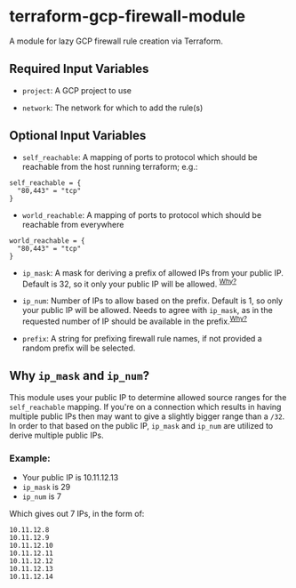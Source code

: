 # terraform-gcp-firewall-module

A module for lazy GCP firewall rule creation via Terraform.

## Required Input Variables


* `project`: A GCP project to use

* `network`: The network for which to add the rule(s)

## Optional Input Variables

* `self_reachable`: A mapping of ports to protocol which should be reachable from the host running terraform; e.g.:

```
self_reachable = {
  "80,443" = "tcp"
}
```

* `world_reachable`: A mapping of ports to protocol which should be reachable from everywhere

```
world_reachable = {
  "80,443" = "tcp"
}
```

* `ip_mask`: A mask for deriving a prefix of allowed IPs from your public IP. Default is 32, so it only your public IP will be allowed. <sup>[Why?](#why-ip_mask-and-ip_num)</sup>

* `ip_num`: Number of IPs to allow based on the prefix. Default is 1, so only your public IP will be allowed. Needs to agree with `ip_mask`, as in the requested number of IP should be available in the prefix.<sup>[Why?](#why-ip_mask-and-ip_num)</sup>

* `prefix`: A string for prefixing firewall rule names, if not provided a random prefix will be selected.

## Why `ip_mask` and `ip_num`?

This module uses your public IP to determine allowed source ranges for the `self_reachable` mapping. If you're on a connection which results in having multiple public IPs then may want to give a slightly bigger range than a `/32`. In order to that based on the public IP, `ip_mask` and `ip_num` are utilized to derive multiple public IPs.

### Example:

* Your public IP is 10.11.12.13
* `ip_mask` is 29
* `ip_num` is 7

Which gives out 7 IPs, in the form of:

```
10.11.12.8
10.11.12.9
10.11.12.10
10.11.12.11
10.11.12.12
10.11.12.13
10.11.12.14
```
